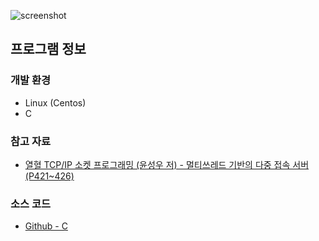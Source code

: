 ![screenshot](http://egaoneko.github.io/assets/media/c_chatting_program.png)

## 프로그램 정보

### 개발 환경

* Linux (Centos)
* C

### 참고 자료

* [열혈 TCP/IP 소켓 프로그래밍 (윤성우 저) - 멀티쓰레드 기반의 다중 접속 서버 (P421~426)](http://book.naver.com/bookdb/book_detail.nhn?bid=6190577)

### 소스 코드

* [Github - C](https://github.com/egaoneko/Chat_C)
